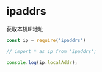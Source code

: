 # ipaddrs

获取本机IP地址

``` js
const ip = require('ipaddrs')

// import * as ip from 'ipaddrs';

console.log(ip.localAddr);

```